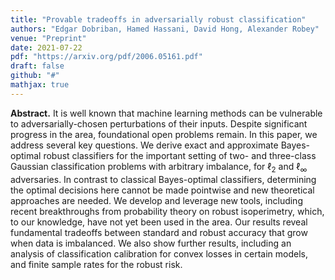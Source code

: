 ```yaml
---
title: "Provable tradeoffs in adversarially robust classification"
authors: "Edgar Dobriban, Hamed Hassani, David Hong, Alexander Robey"
venue: "Preprint"
date: 2021-07-22
pdf: "https://arxiv.org/pdf/2006.05161.pdf"
draft: false
github: "#"
mathjax: true
---
```



**Abstract.** It is well known that machine learning methods can be vulnerable to adversarially-chosen perturbations of their inputs. Despite significant progress in the area, foundational open problems remain. In this paper, we address several key questions. We derive exact and approximate Bayes-optimal robust classifiers for the important setting of two- and three-class Gaussian classification problems with arbitrary imbalance, for $\ell_2$ and $\ell_\infty$ adversaries. In contrast to classical Bayes-optimal classifiers, determining the optimal decisions here cannot be made pointwise and new theoretical approaches are needed. We develop and leverage new tools, including recent breakthroughs from probability theory on robust isoperimetry, which, to our knowledge, have not yet been used in the area. Our results reveal fundamental tradeoffs between standard and robust accuracy that grow when data is imbalanced. We also show further results, including an analysis of classification calibration for convex losses in certain models, and finite sample rates for the robust risk.